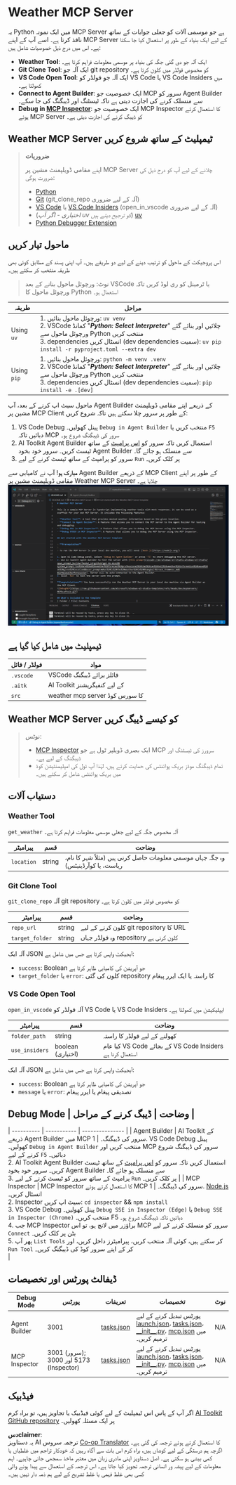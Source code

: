 <!--
CO_OP_TRANSLATOR_METADATA:
{
  "original_hash": "a3f252a62f059360855de5331a575898",
  "translation_date": "2025-06-10T07:02:39+00:00",
  "source_file": "10-StreamliningAIWorkflowsBuildingAnMCPServerWithAIToolkit/lab4/code/github_mcp_server/README.md",
  "language_code": "ur"
}
-->
# Weather MCP Server

یہ Python میں ایک نمونہ MCP Server ہے جو موسمی آلات کو جعلی جوابات کے ساتھ نافذ کرتا ہے۔ اسے آپ کے اپنے MCP Server کے لیے ایک بنیاد کے طور پر استعمال کیا جا سکتا ہے۔ اس میں درج ذیل خصوصیات شامل ہیں:

- **Weather Tool**: ایک آلہ جو دی گئی جگہ کی بنیاد پر موسمی معلومات فراہم کرتا ہے۔
- **Git Clone Tool**: ایک آلہ جو git repository کو مخصوص فولڈر میں کلون کرتا ہے۔
- **VS Code Open Tool**: ایک آلہ جو فولڈر کو VS Code یا VS Code Insiders میں کھولتا ہے۔
- **Connect to Agent Builder**: ایک خصوصیت جو MCP سرور کو Agent Builder سے منسلک کرنے کی اجازت دیتی ہے تاکہ ٹیسٹنگ اور ڈیبگنگ کی جا سکے۔
- **Debug in [MCP Inspector](https://github.com/modelcontextprotocol/inspector)**: ایک خصوصیت جو MCP Inspector کا استعمال کرتے ہوئے MCP Server کو ڈیبگ کرنے کی اجازت دیتی ہے۔

## Weather MCP Server ٹیمپلیٹ کے ساتھ شروع کریں

> **ضروریات**
>
> اپنے مقامی ڈویلپمنٹ مشین پر MCP Server چلانے کے لیے آپ کو درج ذیل کی ضرورت ہوگی:
>
> - [Python](https://www.python.org/)
> - [Git](https://git-scm.com/) (git_clone_repo آلہ کے لیے ضروری)
> - [VS Code](https://code.visualstudio.com/) یا [VS Code Insiders](https://code.visualstudio.com/insiders/) (open_in_vscode آلہ کے لیے ضروری)
> - (*اختیاری - اگر آپ uv کو ترجیح دیتے ہیں*) [uv](https://github.com/astral-sh/uv)
> - [Python Debugger Extension](https://marketplace.visualstudio.com/items?itemName=ms-python.debugpy)

## ماحول تیار کریں

اس پروجیکٹ کے ماحول کو ترتیب دینے کے لیے دو طریقے ہیں۔ آپ اپنی پسند کے مطابق کوئی بھی طریقہ منتخب کر سکتے ہیں۔

> نوٹ: ورچوئل ماحول بنانے کے بعد VSCode یا ٹرمینل کو ری لوڈ کریں تاکہ ورچوئل ماحول کا Python استعمال ہو۔

| طریقہ | مراحل |
| -------- | ----- |
| Using `uv` | 1. ورچوئل ماحول بنائیں: `uv venv` <br>2. VSCode کمانڈ "***Python: Select Interpreter***" چلائیں اور بنائے گئے ورچوئل ماحول سے Python منتخب کریں <br>3. dependencies انسٹال کریں (dev dependencies سمیت): `uv pip install -r pyproject.toml --extra dev` |
| Using `pip` | 1. ورچوئل ماحول بنائیں: `python -m venv .venv` <br>2. VSCode کمانڈ "***Python: Select Interpreter***" چلائیں اور بنائے گئے ورچوئل ماحول سے Python منتخب کریں<br>3. dependencies انسٹال کریں (dev dependencies سمیت): `pip install -e .[dev]` |

ماحول سیٹ اپ کرنے کے بعد، آپ Agent Builder کے ذریعے اپنے مقامی ڈویلپمنٹ مشین پر MCP Client کے طور پر سرور چلا سکتے ہیں تاکہ شروع کریں:
1. VS Code Debug پینل کھولیں۔ `Debug in Agent Builder` منتخب کریں یا `F5` دبائیں تاکہ MCP سرور کی ڈیبگنگ شروع ہو۔
2. AI Toolkit Agent Builder استعمال کریں تاکہ سرور کو [اس پرامپٹ](../../../../../../../../../../../open_prompt_builder) کے ساتھ ٹیسٹ کریں۔ سرور خود بخود Agent Builder سے منسلک ہو جائے گا۔
3. سرور کو پرامپٹ کے ساتھ ٹیسٹ کرنے کے لیے `Run` پر کلک کریں۔

**مبارک ہو**! آپ نے کامیابی سے Agent Builder کے ذریعے MCP Client کے طور پر اپنے مقامی ڈویلپمنٹ مشین پر Weather MCP Server چلایا ہے۔
![DebugMCP](https://raw.githubusercontent.com/microsoft/windows-ai-studio-templates/refs/heads/dev/mcpServers/mcp_debug.gif)

## ٹیمپلیٹ میں شامل کیا گیا ہے

| فولڈر / فائل| مواد                                     |
| ------------ | -------------------------------------------- |
| `.vscode`    | VSCode فائلز برائے ڈیبگنگ                   |
| `.aitk`      | AI Toolkit کے لیے کنفیگریشنز                |
| `src`        | weather mcp server کا سورس کوڈ   |

## Weather MCP Server کو کیسے ڈیبگ کریں

> نوٹس:
> - [MCP Inspector](https://github.com/modelcontextprotocol/inspector) ایک بصری ڈویلپر ٹول ہے جو MCP سرورز کی ٹیسٹنگ اور ڈیبگنگ کے لیے ہے۔
> - تمام ڈیبگنگ موڈز بریک پوائنٹس کی حمایت کرتے ہیں، لہٰذا آپ ٹول کی امپلیمنٹیشن کوڈ میں بریک پوائنٹس شامل کر سکتے ہیں۔

## دستیاب آلات

### Weather Tool
`get_weather` آلہ مخصوص جگہ کے لیے جعلی موسمی معلومات فراہم کرتا ہے۔

| پیرامیٹر | قسم | وضاحت |
| --------- | ---- | ----------- |
| `location` | string | وہ جگہ جہاں موسمی معلومات حاصل کرنی ہیں (مثلاً شہر کا نام، ریاست، یا کوآرڈینیٹس) |

### Git Clone Tool
`git_clone_repo` آلہ git repository کو مخصوص فولڈر میں کلون کرتا ہے۔

| پیرامیٹر | قسم | وضاحت |
| --------- | ---- | ----------- |
| `repo_url` | string | کلون کرنے کے لیے git repository کا URL |
| `target_folder` | string | وہ فولڈر جہاں repository کلون کرنی ہے |

آلہ ایک JSON آبجیکٹ واپس کرتا ہے جس میں شامل ہے:
- `success`: Boolean جو آپریشن کی کامیابی ظاہر کرتا ہے
- `target_folder` یا `error`: کلون کی گئی repository کا راستہ یا ایک ایرر پیغام

### VS Code Open Tool
`open_in_vscode` آلہ فولڈر کو VS Code یا VS Code Insiders ایپلیکیشن میں کھولتا ہے۔

| پیرامیٹر | قسم | وضاحت |
| --------- | ---- | ----------- |
| `folder_path` | string | کھولنے کے لیے فولڈر کا راستہ |
| `use_insiders` | boolean (اختیاری) | کیا عام VS Code کے بجائے VS Code Insiders استعمال کرنا ہے |

آلہ ایک JSON آبجیکٹ واپس کرتا ہے جس میں شامل ہے:
- `success`: Boolean جو آپریشن کی کامیابی ظاہر کرتا ہے
- `message` یا `error`: تصدیقی پیغام یا ایرر پیغام

## Debug Mode | وضاحت | ڈیبگ کرنے کے مراحل |
| ---------- | ----------- | --------------- |
| Agent Builder | AI Toolkit کے ذریعے Agent Builder میں MCP سرور کی ڈیبگنگ۔ | 1. VS Code Debug پینل کھولیں۔ `Debug in Agent Builder` منتخب کریں اور MCP سرور کی ڈیبگنگ شروع کرنے کے لیے `F5` دبائیں۔<br>2. AI Toolkit Agent Builder استعمال کریں تاکہ سرور کو [اس پرامپٹ](../../../../../../../../../../../open_prompt_builder) کے ساتھ ٹیسٹ کریں۔ سرور خود بخود Agent Builder سے منسلک ہو جائے گا۔<br>3. پرامپٹ کے ساتھ سرور کو ٹیسٹ کرنے کے لیے `Run` پر کلک کریں۔ |
| MCP Inspector | MCP Inspector کا استعمال کرتے ہوئے MCP سرور کی ڈیبگنگ۔ | 1. [Node.js](https://nodejs.org/) انسٹال کریں۔<br> 2. Inspector سیٹ اپ کریں: `cd inspector` && `npm install` <br> 3. VS Code Debug پینل کھولیں۔ `Debug SSE in Inspector (Edge)` یا `Debug SSE in Inspector (Chrome)` منتخب کریں۔ F5 دبائیں تاکہ ڈیبگنگ شروع ہو۔<br> 4. جب MCP Inspector براؤزر میں لانچ ہو، تو اس MCP سرور کو منسلک کرنے کے لیے `Connect` بٹن پر کلک کریں۔<br> 5. پھر آپ `List Tools` کر سکتے ہیں، کوئی آلہ منتخب کریں، پیرامیٹرز داخل کریں، اور `Run Tool` کر کے اپنے سرور کوڈ کی ڈیبگنگ کریں۔<br> |

## ڈیفالٹ پورٹس اور تخصیصات

| Debug Mode | پورٹس | تعریفات | تخصیصات | نوٹ |
| ---------- | ----- | ------------ | -------------- |-------------- |
| Agent Builder | 3001 | [tasks.json](../../../../../../10-StreamliningAIWorkflowsBuildingAnMCPServerWithAIToolkit/lab4/code/github_mcp_server/.vscode/tasks.json) | پورٹس تبدیل کرنے کے لیے [launch.json](../../../../../../10-StreamliningAIWorkflowsBuildingAnMCPServerWithAIToolkit/lab4/code/github_mcp_server/.vscode/launch.json)، [tasks.json](../../../../../../10-StreamliningAIWorkflowsBuildingAnMCPServerWithAIToolkit/lab4/code/github_mcp_server/.vscode/tasks.json)، [\_\_init\_\_.py](../../../../../../10-StreamliningAIWorkflowsBuildingAnMCPServerWithAIToolkit/lab4/code/github_mcp_server/src/__init__.py)، [mcp.json](../../../../../../10-StreamliningAIWorkflowsBuildingAnMCPServerWithAIToolkit/lab4/code/github_mcp_server/.aitk/mcp.json) میں ترمیم کریں۔ | N/A |
| MCP Inspector | 3001 (سرور); 5173 اور 3000 (Inspector) | [tasks.json](../../../../../../10-StreamliningAIWorkflowsBuildingAnMCPServerWithAIToolkit/lab4/code/github_mcp_server/.vscode/tasks.json) | پورٹس تبدیل کرنے کے لیے [launch.json](../../../../../../10-StreamliningAIWorkflowsBuildingAnMCPServerWithAIToolkit/lab4/code/github_mcp_server/.vscode/launch.json)، [tasks.json](../../../../../../10-StreamliningAIWorkflowsBuildingAnMCPServerWithAIToolkit/lab4/code/github_mcp_server/.vscode/tasks.json)، [\_\_init\_\_.py](../../../../../../10-StreamliningAIWorkflowsBuildingAnMCPServerWithAIToolkit/lab4/code/github_mcp_server/src/__init__.py)، [mcp.json](../../../../../../10-StreamliningAIWorkflowsBuildingAnMCPServerWithAIToolkit/lab4/code/github_mcp_server/.aitk/mcp.json) میں ترمیم کریں۔ | N/A |

## فیڈبیک

اگر آپ کے پاس اس ٹیمپلیٹ کے لیے کوئی فیڈبیک یا تجاویز ہیں، تو براہ کرم [AI Toolkit GitHub repository](https://github.com/microsoft/vscode-ai-toolkit/issues) پر ایک مسئلہ کھولیں۔

**دسclaimer**:  
یہ دستاویز AI ترجمہ سروس [Co-op Translator](https://github.com/Azure/co-op-translator) کا استعمال کرتے ہوئے ترجمہ کی گئی ہے۔ اگرچہ ہم درستگی کے لیے کوشاں ہیں، براہ کرم اس بات سے آگاہ رہیں کہ خودکار تراجم میں غلطیاں یا کمی بیشی ہو سکتی ہے۔ اصل دستاویز اپنی مادری زبان میں معتبر ماخذ سمجھی جانی چاہیے۔ اہم معلومات کے لیے پیشہ ور انسانی ترجمہ تجویز کیا جاتا ہے۔ اس ترجمہ کے استعمال سے پیدا ہونے والی کسی بھی غلط فہمی یا غلط تشریح کے لیے ہم ذمہ دار نہیں ہیں۔